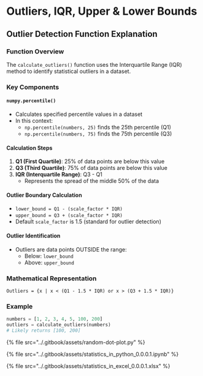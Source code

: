 # Outliers, IQR, Upper & Lower Bounds

## Outlier Detection Function Explanation

### Function Overview

The `calculate_outliers()` function uses the Interquartile Range (IQR) method to identify statistical outliers in a dataset.

### Key Components

#### `numpy.percentile()`

* Calculates specified percentile values in a dataset
* In this context:
  * `np.percentile(numbers, 25)` finds the 25th percentile (Q1)
  * `np.percentile(numbers, 75)` finds the 75th percentile (Q3)

#### Calculation Steps

1. **Q1 (First Quartile)**: 25% of data points are below this value
2. **Q3 (Third Quartile)**: 75% of data points are below this value
3. **IQR (Interquartile Range)**: Q3 - Q1
   * Represents the spread of the middle 50% of the data

#### Outlier Boundary Calculation

* `lower_bound = Q1 - (scale_factor * IQR)`
* `upper_bound = Q3 + (scale_factor * IQR)`
* Default `scale_factor` is 1.5 (standard for outlier detection)

#### Outlier Identification

* Outliers are data points OUTSIDE the range:
  * Below: `lower_bound`
  * Above: `upper_bound`

### Mathematical Representation

```
Outliers = {x | x < (Q1 - 1.5 * IQR) or x > (Q3 + 1.5 * IQR)}
```

### Example

```python
numbers = [1, 2, 3, 4, 5, 100, 200]
outliers = calculate_outliers(numbers)
# Likely returns [100, 200]
```



{% file src="../.gitbook/assets/random-dot-plot.py" %}

{% file src="../.gitbook/assets/statistics_in_python_0.0.0.1.ipynb" %}

{% file src="../.gitbook/assets/statistics_in_excel_0.0.0.1.xlsx" %}
